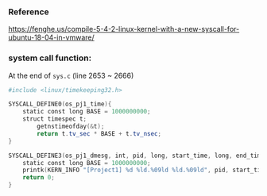 ### Reference
https://fenghe.us/compile-5-4-2-linux-kernel-with-a-new-syscall-for-ubuntu-18-04-in-vmware/

### system call function:
At the end of `sys.c` (line 2653 ~ 2666)

```powershell
#include <linux/timekeeping32.h>

SYSCALL_DEFINE0(os_pj1_time){
	static const long BASE = 1000000000;
	struct timespec t;
    	getnstimeofday(&t);
    	return t.tv_sec * BASE + t.tv_nsec;
}

SYSCALL_DEFINE3(os_pj1_dmesg, int, pid, long, start_time, long, end_time){
	static const long BASE = 1000000000;
	printk(KERN_INFO "[Project1] %d %ld.%09ld %ld.%09ld", pid, start_time / BASE, start_time % BASE, end_time / BASE, end_time % BASE);
	return 0;
}
```
